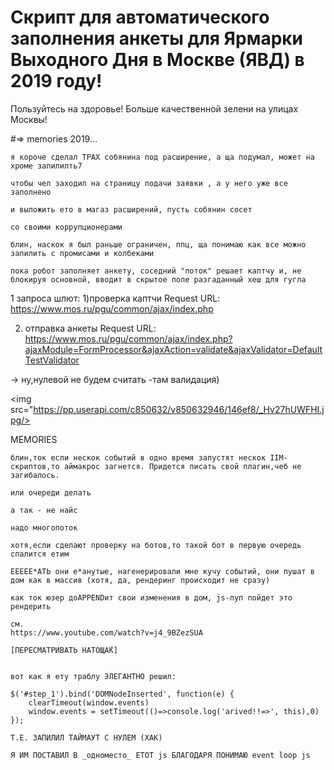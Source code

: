 # Скрипт для автоматического заполнения анкеты для Ярмарки Выходного Дня в Москве (ЯВД) в 2019 году!


Пользуйтесь на здоровье! Больше качественной зелени на улицах Москвы!


#=> memories 2019...
```
я короче сделал ТРАХ собянина под расширение, а ща подумал, может на хроме запилилть7

чтобы чел заходил на страницу подачи заявки , а у него уже все заполнено

и выложить ето в магаз расширений, пусть собянин сосет

со своими коррупционерами

блин, наскок я был раньше ограничен, ппц, ща понимаю как все можно запилить с промисами и колбеками

пока робот заполняет анкету, соседний "поток" решает каптчу и, не блокируя основной, вводит в скрытое поле разгаданный хеш для гугла
```

1 запроса шлют:
1)проверка каптчи
Request URL: https://www.mos.ru/pgu/common/ajax/index.php

 2) отправка анкеты
 Request URL: https://www.mos.ru/pgu/common/ajax/index.php?ajaxModule=FormProcessor&ajaxAction=validate&ajaxValidator=DefaultTestValidator


-> ну,нулевой не будем считать -там валидация)

<img src="https://pp.userapi.com/c850632/v850632946/146ef8/_Hv27hUWFHI.jpg/>




MEMORIES
```
блин,ток если нескок событий в одно время запустят нескок IIM-скриптов,то аймакрос загнется. Придется писать свой плагин,чеб не загибалось.

или очереди делать

а так - не найс

надо многопоток

хотя,если сделают проверку на ботов,то такой бот в первую очередь спалится етим

ЕЕЕЕЕ*АТЬ они е*анутые, нагенерировали мне кучу событий, они пушат в дом как в массив (хотя, да, рендеринг происходит не сразу)

как ток юзер доAPPENDит свои изменения в дом, js-луп пойдет это рендерить

см.
https://www.youtube.com/watch?v=j4_9BZezSUA

[ПЕРЕСМАТРИВАТЬ НАТОЩА́К]


вот как я ету траблу ЭЛЕГАНТНО решил:

$('#step_1').bind('DOMNodeInserted', function(e) {
    clearTimeout(window.events)
    window.events = setTimeout(()=>console.log('arived!!=>', this),0)
});

Т.Е. ЗАПИЛИЛ ТАЙМАУТ С НУЛЕМ (ХАК)

Я ИМ ПОСТАВИЛ В _одноместо_ ЕТОТ js БЛАГОДАРЯ ПОНИМАЮ event loop js
```
